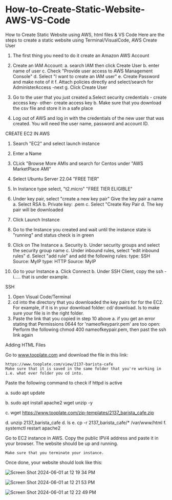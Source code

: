 # How-to-Create-Static-Website-AWS-VS-Code
How to Create Static Website  using AWS, html files &amp; VS Code
Here are the steps to create a static website using Terminal/VisualCode, AWS 
Create User
1. The first thing you need to do it create an Amazon AWS Account
2. Create an IAM Account:
   a. search IAM then click Create User 
   b. enter name of user 
   c. Check "Provide user access to AWS Management Console"
   d. Select "I want to create an IAM user"
   e. Create Password and make note of it
   f. Attach policies directly and select/search for AdministerAccess -next
   g. Click Create User

3. Go to the user that you just created
   a.Select security credentials - create access key- other- create access key
   b. Make sure that you download the csv file and store it in a safe place

4. Log out of AWS and log in with the credentials of the new user that was created. You will need the user name, password and account ID.

CREATE EC2 
IN AWS
1. Search "EC2" and select launch instance
2. Enter a Name
3. CLick "Browse More AMIs and search for Centos under "AWS MarketPlace AMI"
4. Select Ubuntu Server 22.04 "FREE TIER"
5. In Instance type select, "t2.micro" "FREE TIER ELIGIBLE"
6. Under key pair, select "create a new key pair"
   Give the key pair a name
    a. Select RSA
    b. Private key: .pem
    c. Select "Create Key Pair
    d. The key pair will be downloaded
7. Click Launch Instance
8.  Go to the Instance you created and wait until the instance state is "running" and status check is in green
9.  Click on The Instance 
    a. Security
    b. Under security groups and select the security group name
    c. Under inbound rules, select "edit inbound rules"
    d. Select "add rule" and add the following rules:
        type: SSH           Source: MyIP
        type: HTTP        Source: MyIP

 10. Go to your Instance
    a. Click Connect
    b. Under SSH Client, copy the ssh -i..... that is under example.

SSH
1. Open Visual Code/Terminal
2. cd into the directory that you downloaded the key pairs for for the EC2. For example, if it is in your download folder: cd/ download. ls to make sure your file is in the right folder.
3. Paste the link that you copied in step 10 above
   a. if you get an error stating that Permissions 0644 for 'nameofkeyparir.pem' are too open: Perform the following
   chmod 400 nameofkeypair.pem, then past the ssh link again
   
Adding HTML Files

Go to www.tooplate.com and download the file in this link:

    https://www.tooplate.com/view/2137-barista-cafe
    Make sure that it is saved in the same folder that you're working in i.e. what ever folder you cd into.
    
Paste the following command to check if httpd is active

a. sudo apt update

b. sudo apt install apache2 wget unzip -y

c. wget https://www.tooplate.com/zip-templates/2137_barista_cafe.zip

d. unzip 2137_barista_cafe
d. ls
e. cp -r 2137_barista_cafe/* /var/www/html
f. systemctl restart apache2

Go to EC2 instance in AWS. 
    Copy the public IPV4 address and paste it in your browser. The website should be up and running.

    Make sure that you terminate your instance.

    
Once done, your website should look like this:

![Screen Shot 2024-06-01 at 12 19 34 PM](https://github.com/Marie623/How-to-Create-Static-Website-AWS-VS-Code/assets/135767885/41863318-6c65-41a5-8002-873fdb755b36)

![Screen Shot 2024-06-01 at 12 21 53 PM](https://github.com/Marie623/How-to-Create-Static-Website-AWS-VS-Code/assets/135767885/8131f9f8-bbde-4f77-94a2-afd137ac633d)

![Screen Shot 2024-06-01 at 12 22 49 PM](https://github.com/Marie623/How-to-Create-Static-Website-AWS-VS-Code/assets/135767885/76fbc3f5-604e-43de-9842-f4efc4622982)



   
